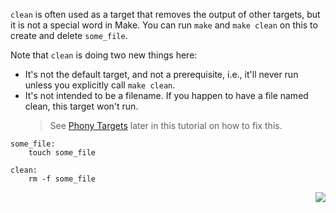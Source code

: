 `clean` is often used as a target that removes the output of other targets, but it is not a special word in Make. You can run `make` and `make clean` on this to create and delete `some_file`.

Note that `clean` is doing two new things here:

- It's not the default target, and not a prerequisite, i.e., it'll never run unless you explicitly call `make clean`.
- It's not intended to be a filename. If you happen to have a file named clean, this target won't run. 
  > See [Phony Targets](https://github.com/AmrElsayyad/makefile-tutorial/tree/main/EX025%20-%20Phony%20Targets) later in this tutorial on how to fix this.

```make
some_file: 
	touch some_file

clean:
	rm -f some_file
```

<p align="right">
  <a href="https://github.com/AmrElsayyad/makefile-tutorial/tree/main/EX005%20-%20Variables">
  	<img src="https://img.shields.io/badge/Next-EX005: Variables-blue.svg">
  </a>
</p>
